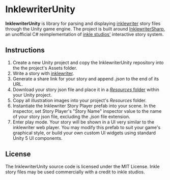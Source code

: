 InklewriterUnity
================

**InklewriterUnity** is library for parsing and displaying [inklewriter](https://writer.inklestudios.com) story files through the Unity game engine. The project is built around [InklewriterSharp](https://github.com/mstevenson/InklewriterSharp), an unofficial C# reimplementation of [inkle studios'](http://www.inklestudios.com) interactive story system.

Instructions
------------

1. Create a new Unity project and copy the InklewriterUnity repository into the the project's Assets folder.
2. Write a story with [inklewriter](https://writer.inklestudios.com).
3. Generate a share link for your story and append *.json* to the end of its URL.
4. Download your story json file and place it in a [_Resources_ folder](http://docs.unity3d.com/Manual/LoadingResourcesatRuntime.html) within your Unity project.
5. Copy all illustration images into your project's _Resources_ folder.
6. Instantiate the Inklewriter Story Player prefab into your scene. In the inspector, set Story Player's "Story Name" inspector value to the name of your story json file, excluding the _.json_ file extension.
7. Enter play mode. Your story will be shown in a UI very similar to the inklewriter web player. You may modify this prefab to suit your game's graphical style, or build your own custom UI widgets using standard Unity 5 UI components.

License
-------

The InklewriterUnity source code is licensed under the MIT License. Inkle story files may be used commercially with a credit to inkle studios.
